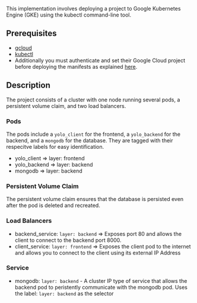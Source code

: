 This implementation involves deploying a project to Google Kubernetes Engine (GKE) using the kubectl command-line tool. 

## Prerequisites
- [gcloud](https://cloud.google.com/sdk/docs/install-sdk)
- [kubectl](https://cloud.google.com/kubernetes-engine/docs/how-to/cluster-access-for-kubectl)
- Additionally you must authenticate and set their Google Cloud project before deploying the manifests as explained [here](https://cloud.google.com/kubernetes-engine/docs/how-to/cluster-access-for-kubectl).

## Description

The project consists of a cluster with one node running several pods, a persistent volume claim, and two load balancers.


### Pods
The pods include a `yolo_client` for the frontend, a `yolo_backend` for the backend, and a `mongodb` for the database.
They are tagged with their respecitve labels for easy identification.
- yolo_client => layer: frontend
- yolo_backend => layer: backend
- mongodb => layer: backend

### Persistent Volume Claim
The persistent volume claim ensures that the database is persisted even after the pod is deleted and recreated. 

### Load Balancers
-  backend_service: `layer: backend` => Exposes port 80 and allows the client to connect to the backend port 8000. 
-  client_service: `layer: frontend` => Exposes the client pod to the internet and allows you to connect to the client using its external IP Address

### Service
- mongodb: `layer: backend` - A cluster IP type of service that allows the backend pod to peristently communicate with the mongodb pod. Uses the label: `layer: backend` as the selector